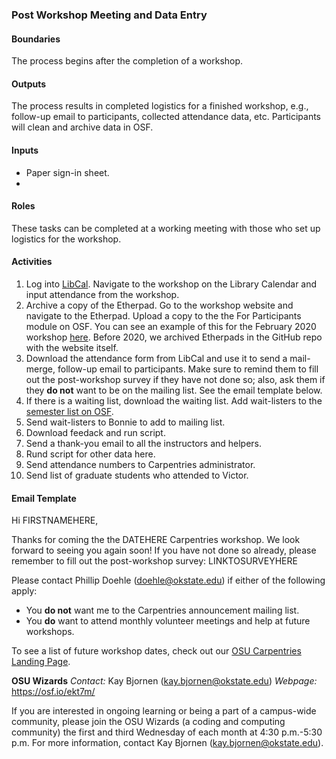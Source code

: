 ### Post Workshop Meeting and Data Entry
#### Boundaries
The process begins after the completion of a workshop.

#### Outputs
The process results in completed logistics for a finished workshop, e.g., follow-up email to participants, collected attendance data, etc. Participants will clean and archive data in OSF.

#### Inputs
- Paper sign-in sheet.
- 

#### Roles
These tasks can be completed at a working meeting with those who set up logistics for the workshop.

#### Activities
1. Log into [LibCal](https://okstate.libcal.com/admin/home). Navigate to the workshop on the Library Calendar and input attendance from the workshop.
1. Archive a copy of the Etherpad. Go to the workshop website and navigate to the Etherpad. Upload a copy to the the For Participants module on OSF. You can see an example of this for the February 2020 workshop [here](https://osf.io/mjt87/). Before 2020, we archived Etherpads in the GitHub repo with the website itself.
1. Download the attendance form from LibCal and use it to send a mail-merge, follow-up email to participants. Make sure to remind them to fill out the post-workshop survey if they have not done so; also, ask them if they **do not** want to be on the mailing list. See the email template below.
1. If there is a waiting list, download the waiting list. Add wait-listers to the [semester list on OSF](PUTCSVUPONOSFANDLINKHERE).
1. Send wait-listers to Bonnie to add to mailing list.
1. Download feedack and run script.
1. Send a thank-you email to all the instructors and helpers.
1. Rund script for other data here.
1. Send attendance numbers to Carpentries administrator.
1. Send list of graduate students who attended to Victor.

#### Email Template
Hi FIRSTNAMEHERE,

Thanks for coming the the DATEHERE Carpentries workshop. We look forward to seeing you again soon! If you have not done so already, please remember to fill out the post-workshop survey: LINKTOSURVEYHERE

Please contact Phillip Doehle (doehle@okstate.edu) if either of the following apply:
- You **do not** want me to the Carpentries announcement mailing list.
- You **do** want to attend monthly volunteer meetings and help at future workshops.

To see a list of future workshop dates, check out our [OSU Carpentries Landing Page](https://osu-carpentry.github.io/).

**OSU Wizards**
*Contact:* Kay Bjornen (kay.bjornen@okstate.edu)
*Webpage:* <https://osf.io/ekt7m/>

If you are interested in ongoing learning or being a part of a campus-wide community, please join the OSU Wizards (a coding and computing community) the first and third Wednesday of each month at 4:30 p.m.-5:30 p.m. For more information, contact Kay Bjornen (kay.bjornen@okstate.edu).
